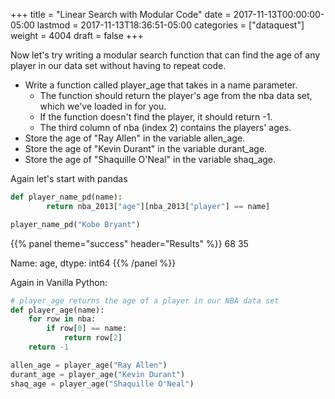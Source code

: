 +++
title = "Linear Search with Modular Code"
date = 2017-11-13T00:00:00-05:00
lastmod = 2017-11-13T18:36:51-05:00
categories = ["dataquest"]
weight = 4004
draft = false
+++

Now let's try writing a modular search function that can find the age of any player in our data set without having to repeat code.

-   Write a function called player\_age that takes in a name parameter.
    -   The function should return the player's age from the nba data set, which we've loaded in for you.
    -   If the function doesn't find the player, it should return -1.
    -   The third column of nba (index 2) contains the players' ages.
-   Store the age of "Ray Allen" in the variable allen\_age.
-   Store the age of "Kevin Durant" in the variable durant\_age.
-   Store the age of "Shaquille O'Neal" in the variable shaq\_age.

Again let's start with pandas

```python
def player_name_pd(name):
        return nba_2013["age"][nba_2013["player"] == name]

player_name_pd("Kobe Bryant")
```


{{% panel theme="success" header="Results" %}}
68    35

Name: age, dtype: int64
{{% /panel %}}

Again in Vanilla Python:

```python
# player_age returns the age of a player in our NBA data set
def player_age(name):
    for row in nba:
        if row[0] == name:
            return row[2]
    return -1

allen_age = player_age("Ray Allen")
durant_age = player_age("Kevin Durant")
shaq_age = player_age("Shaquille O'Neal")
```
